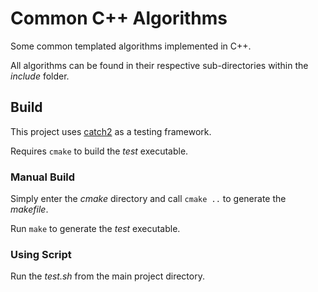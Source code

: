 # Common C++ Algorithms
Some common templated algorithms implemented in C++.

All algorithms can be found in their respective sub-directories within the *include* folder.

## Build

This project uses [catch2](https://github.com/catchorg/Catch2) as a testing framework.

Requires `cmake` to build the *test* executable.

### Manual Build

Simply enter the *cmake* directory and call `cmake ..` to generate the *makefile*.

Run `make` to generate the *test* executable.

### Using Script

Run the *test.sh* from the main project directory.
